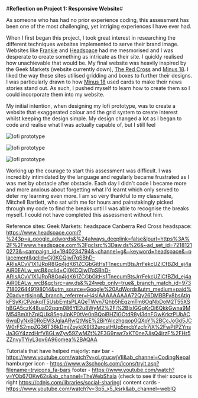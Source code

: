 #**Reflection on Project 1: Responsive Website**#

As someone who has had no prior experience coding, this assessment has been one of the most challenging, yet intriging experiences I have ever had. 

When I first began this project, I took great interest in researching the different techniques websites implemented to serve their brand image. Websites like [Frankie](https://www.frankie.com.au/) and [Headspace](https://www.headspace.com/?%243p=a_google_adwords&%24always_deeplink=false&lpurl=https%3A%2F%2Fwww.headspace.com%3Fgclsrc%3Daw.ds%26&~ad_set_id=72181210273&~campaign_id=1940234794&~channel=g&~keyword=headspace&~placement&gclid=Cj0KCQjwmPSSBhCNARIsAH3cYga5nELw15RfSCqdVtF9YLoEJ0vFjfOF5g9JUbSrDvFavTXBZqwS1TQaAoIFEALw_wcB&gclid=Cj0KCQjwmPSSBhCNARIsAH3cYga5nELw15RfSCqdVtF9YLoEJ0vFjfOF5g9JUbSrDvFavTXBZqwS1TQaAoIFEALw_wcB&gclsrc=aw.ds&%24web_only=true&_branch_match_id=973718026449198014&utm_source=Google%20AdWords&utm_medium=paid%20advertising&_branch_referrer=H4sIAAAAAAAAA72QXW%2BCMBSGf025Gx8tDllCFkTIdGab4pa5G3Jsa1ErrZTZ%2BO8HXvgTlpybc568eU7euuu0efK8mgMzGih%2FsHzrgtau3DdHj3ugzWwcK%2FPGts8Ih0QnUAmlhOQVMKtaZpz%2BDNLC1VSMcz3kkh1Iwx2pf1uZ1IMCkRThoh9rrXuXuVSdECkElaaliEzBuswg%2FOigKAdWGd5Ve5ZEOBgHOPBxRAZA4aRhL5oBBXHoYxJGcXgjNTQNl4kYliO%2FDu8ld5nTa%2FpIdvBfs%2BXBnj7KclJnb%2BlqZtIXQjcCRk2%2BsMFotSuzM%2FvqinizUPncvxSH3XsxEvH8c1u200sBl%2FX35Odsy2C9hFTNijxd2MrSyT8p%2BrKSW1V%2FCUjCvL4BAAA%3D) had me mesmorised and I was desperate to create something as intricate as their site. I quickly realised how unachievable that would be. My final website was heavily inspired by the Geek Markets (website currently down), [The Red Cross](https://www.redcross.org.au/) and [Minus 18](https://www.minus18.org.au/). I liked the way these sites utilised gridding and boxes to further their designs. I was particularly drawn to how [Minus 18](https://www.minus18.org.au/) used cards to make their news stories stand out. As such, I pushed myself to learn how to create them so I could  incorporate them into my website.

My initial intention, when designing my lofi prototype, was to create a website that exaggerated colour and the grid system to create interest whilst keeping the design simple. My design changed a lot as I began to code and realise what I was actually capable of, but I still feel  

![lofi prototype](../../assets/images/lofi-prototype.jpeg)

![lofi prototype](../../assets/images/lofi-prototype-2.jpeg)

![lofi prototype](../../assets/images/lofi-prototype-3.jpeg)

Working up the courage to start this assessment was difficult. I was incredibly intimidated by the language and regularly became frustrated as I was met by obstacle after obstacle. Each day I didn't code I became more and more anxious about forgetting what I'd learnt which only served to deter my learning even more. I am so very thankful to my classmate, Mitchell Bartlett, who sat with me for hours and painstakingly picked through my code to find the breaks until I was able to recognise the breaks myself. I could not have completed this assessment without him.



Reference sites:
 Geek Markets:
 headspace Canberra
 Red Cross
 headspace: https://www.headspace.com/?%243p=a_google_adwords&%24always_deeplink=false&lpurl=https%3A%2F%2Fwww.headspace.com%3Fgclsrc%3Daw.ds%26&~ad_set_id=72181210273&~campaign_id=1940234794&~channel=g&~keyword=headspace&~placement&gclid=Cj0KCQjwl7qSBhD-ARIsACvV1X1JRpR8Gq4jdK61ZCGbGitHs1TnecumBtsJrrFekcUZiCfBZkI_ej4aAiR0EALw_wcB&gclid=Cj0KCQjwl7qSBhD-ARIsACvV1X1JRpR8Gq4jdK61ZCGbGitHs1TnecumBtsJrrFekcUZiCfBZkI_ej4aAiR0EALw_wcB&gclsrc=aw.ds&%24web_only=true&_branch_match_id=973718026449198014&utm_source=Google%20AdWords&utm_medium=paid%20advertising&_branch_referrer=H4sIAAAAAAAAA72Qy26DMBBFv8bsAtigkFSyKiCPJqkqlT5UsbEmtsPLAQeTWvn7Qhb5hEqzmTm6OqNbDoM2T55XShBGA5czK48uaO2qqm086YE2u8WyM2%2Fi%2BIxIGGgKrOi6QkkGwna9MM54BmXhZpiQUk85egJlpKP0tVe0nBQoiBHZjGOtdR8yl3dnFGwKrkzPUbAC6wqDyNxB0RoEM3JglaARwQtMsE%2BiYAIczhqqop0QXoY%2BCcJoGd5JCW0rFS2mpZG36T36kDmjZoyktX9I32urostHUq5mcbYzcfr7jX%2FwPtPZYnsJa3GY4zzdHrfV8GLwZyv59ZwMZt%2F3G9nwr7xKT0ne7JisQ4irzF%2FHr5ZZnvyTYiyL3qv6A96omea%2BAQAA 

Tutorials that have helped majorly:
nav bar - https://www.youtube.com/watch?v=oLgtucwjVII&ab_channel=CodingNepal 
hamburger icon - https://www.w3schools.com/icons/tryit.asp?filename=tryicons_fa-bars
footer - https://www.youtube.com/watch?v=YOb67OKw62s&ab_channel=TheWebShala (check to see if their source is right https://cdnjs.com/libraries/social-sharing)
content cards - https://www.youtube.com/watch?v=3p5_x5_ksrk&ab_channel=webIQ
